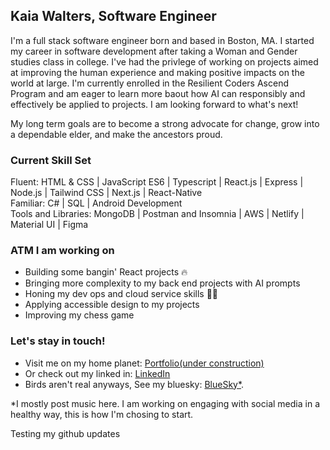 ## Kaia Walters, Software Engineer 

I'm a full stack software engineer born and based in Boston, MA. I started my career in software development after taking a Woman and Gender studies class in college. I've had the privlege of working on projects aimed at improving the human experience and making positive impacts on the world at large. I'm currently enrolled in the Resilient Coders Ascend Program and am eager to learn more baout how AI can responsibly and effectively be applied to projects. I am looking forward to what's next!

My long term goals are to become a strong advocate for change, grow into a dependable elder, and make the ancestors proud.

### Current Skill Set 

Fluent: HTML & CSS | JavaScript ES6 | Typescript | React.js | Express | Node.js | Tailwind CSS | Next.js | React-Native <br />
Familiar:  C# | SQL | Android Development <br/>
Tools and Libraries: MongoDB | Postman and Insomnia | AWS | Netlify | Material UI | Figma 

### ATM I am working on 
- Building some bangin' React projects 🔥
- Bringing more complexity to my back end projects with AI prompts
- Honing my dev ops and cloud service skills 🧑‍🏭
- Applying accessible design to my projects
- Improving my chess game 

### Let's stay in touch!
- Visit me on my home planet: <a href="https://www.kaiawalters.com">Portfolio(under construction)</a>
- Or check out my linked in: <a href="https://www.linkedin.com/in/kaiawalters/">LinkedIn</a> 
- Birds aren't real anyways, See my bluesky: <a href="https://bsky.app/profile/kaiaclackskeys.bsky.social">BlueSky*</a>. 

*I mostly post music here. I am working on engaging with social media in a healthy way, this is how I'm chosing to start. 


Testing my github updates
